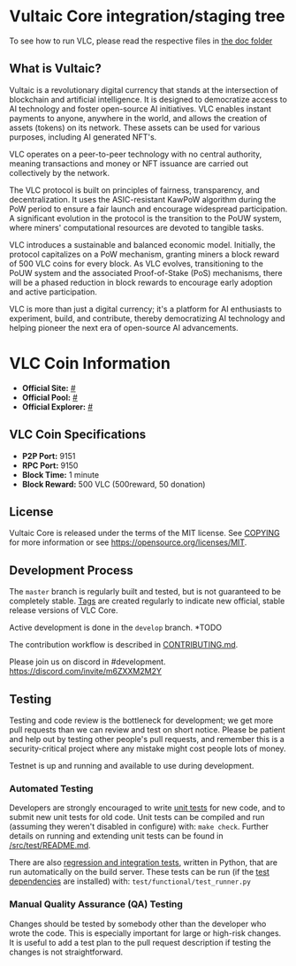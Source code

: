 Vultaic Core integration/staging tree
=====================================

To see how to run VLC, please read the respective files in [the doc folder](doc)

What is Vultaic?
----------------

Vultaic is a revolutionary digital currency that stands at the intersection of blockchain and artificial intelligence. It is designed to democratize access to AI technology and foster open-source AI initiatives. VLC enables instant payments to anyone, anywhere in the world, and allows the creation of assets (tokens) on its network. These assets can be used for various purposes, including AI generated NFT's.

VLC operates on a peer-to-peer technology with no central authority, meaning transactions and money or NFT issuance are carried out collectively by the network.

The VLC protocol is built on principles of fairness, transparency, and decentralization. It uses the ASIC-resistant KawPoW algorithm during the PoW period to ensure a fair launch and encourage widespread participation. A significant evolution in the protocol is the transition to the PoUW system, where miners' computational resources are devoted to tangible tasks.

VLC introduces a sustainable and balanced economic model. Initially, the protocol capitalizes on a PoW mechanism, granting miners a block reward of 500 VLC coins for every block. As VLC evolves, transitioning to the PoUW system and the associated Proof-of-Stake (PoS) mechanisms, there will be a phased reduction in block rewards to encourage early adoption and active participation.

VLC is more than just a digital currency; it's a platform for AI enthusiasts to experiment, build, and contribute, thereby democratizing AI technology and helping pioneer the next era of open-source AI advancements. 

# VLC Coin Information

- **Official Site:** [#](https://vultaicnetwork.com/)
- **Official Pool:** [#](#)
- **Official Explorer:** [#](#)

## VLC Coin Specifications

- **P2P Port:** 9151
- **RPC Port:** 9150
- **Block Time:** 1 minute
- **Block Reward:** 500 VLC (500reward, 50 donation)


License
-------

Vultaic Core is released under the terms of the MIT license. See [COPYING](COPYING) for more information or see https://opensource.org/licenses/MIT.

Development Process
-------------------

The `master` branch is regularly built and tested, but is not guaranteed to be
completely stable. [Tags](TODO) are created
regularly to indicate new official, stable release versions of VLC Core.

Active development is done in the `develop` branch.  *TODO

The contribution workflow is described in [CONTRIBUTING.md](CONTRIBUTING.md).

Please join us on discord in #development.
https://discord.com/invite/m6ZXXM2M2Y

Testing
-------

Testing and code review is the bottleneck for development; we get more pull
requests than we can review and test on short notice. Please be patient and help out by testing
other people's pull requests, and remember this is a security-critical project where any mistake might cost people
lots of money.

Testnet is up and running and available to use during development.

### Automated Testing

Developers are strongly encouraged to write [unit tests](src/test/README.md) for new code, and to
submit new unit tests for old code. Unit tests can be compiled and run
(assuming they weren't disabled in configure) with: `make check`. Further details on running
and extending unit tests can be found in [/src/test/README.md](/src/test/README.md).

There are also [regression and integration tests](/test), written
in Python, that are run automatically on the build server.
These tests can be run (if the [test dependencies](/test) are installed) with: `test/functional/test_runner.py`


### Manual Quality Assurance (QA) Testing

Changes should be tested by somebody other than the developer who wrote the
code. This is especially important for large or high-risk changes. It is useful
to add a test plan to the pull request description if testing the changes is
not straightforward.



